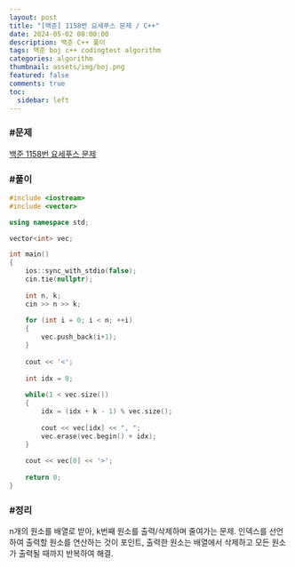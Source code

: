 ```yaml
---
layout: post
title: "[백준] 1158번 요세푸스 문제 / C++"
date: 2024-05-02 00:00:00
description: 백준 C++ 풀이
tags: 백준 boj c++ codingtest algorithm
categories: algorithm
thumbnail: assets/img/boj.png
featured: false
comments: true
toc:
  sidebar: left
---
```


### #문제
[백준 1158번 요세푸스 문제](https://www.acmicpc.net/problem/1158)

### #풀이
```c++
#include <iostream>
#include <vector>

using namespace std;

vector<int> vec;

int main()
{
    ios::sync_with_stdio(false);
    cin.tie(nullptr);
    
    int n, k;
    cin >> n >> k;
    
    for (int i = 0; i < n; ++i)
    {
        vec.push_back(i+1);
    }
    
    cout << '<';
    
    int idx = 0;
    
    while(1 < vec.size())
    {
        idx = (idx + k - 1) % vec.size();
        
        cout << vec[idx] << ", ";
        vec.erase(vec.begin() + idx);
    }
    
    cout << vec[0] << '>';
    
    return 0;
}
```

### #정리
n개의 원소를 배열로 받아, k번째 원소를 출력/삭제하며 줄여가는 문제. 인덱스를 선언하여 출력할 원소를 연산하는 것이 포인트, 출력한 원소는 배열에서 삭제하고 모든 원소가 출력될 때까지 반복하여 해결.